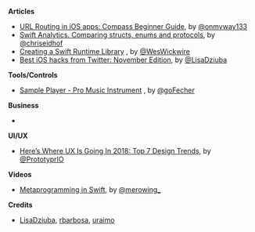 **Articles**

* [URL Routing in iOS apps: Compass Beginner Guide](https://medium.com/flawless-app-stories/url-routing-with-compass-d59c0061e7e2), by [@onmyway133](https://twitter.com/onmyway133)
* [Swift Analytics. Comparing structs, enums and protocols](http://chris.eidhof.nl/post/swift-analytics/), by [@chriseidhof](https://twitter.com/chriseidhof)
* [Creating a Swift Runtime Library](https://medium.com/@weswickwire/creating-a-swift-runtime-library-3cc92fc486cc)
, by [@WesWickwire](https://twitter.com/weswickwire)
* [Best iOS hacks from Twitter: November Edition](https://medium.com/flawless-app-stories/best-ios-hacks-from-twitter-november-edition-bd38edba8ea4), by [@LisaDziuba](https://twitter.com/LisaDziuba)

**Tools/Controls**

* [Sample Player - Pro Music Instrument](https://github.com/AudioKit/ROMPlayer)
, by [@goFecher](https://twitter.com/goFecher)
 

**Business**

* 

**UI/UX**

* [Here’s Where UX Is Going In 2018: Top 7 Design Trends](https://blog.prototypr.io/heres-where-ux-is-going-in-2018-top-7-design-trends-d0cb73e51b45), by [@PrototyprIO](https://twitter.com/PrototyprIO)

**Videos**

* [Metaprogramming in Swift](https://youtu.be/NISkw-N9Y9k), by [@merowing_](https://twitter.com/merowing_)

**Credits**

* [LisaDziuba](https://github.com/LisaDziuba), [rbarbosa](https://github.com/rbarbosa), [uraimo](https://github.com/uraimo)
